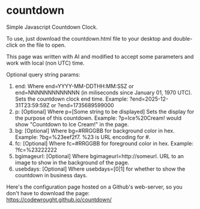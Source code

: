 # countdown
Simple Javascript Countdown Clock.

To use, just download the countdown.html file to your desktop and double-click on the file to open. 

This page was written with AI and modified to accept some parameters and work with local (non UTC) time.

Optional query string params:
1. end: Where end=YYYY-MM-DDTHH:MM:SSZ or end=NNNNNNNNNNNNN (in miliseconds since January 01, 1970 UTC).
Sets the countdown clock end time. Example: ?end=2025-12-31T23:59:59Z or ?end=1735689599000
2. p: [Optional] Where p=[Some string to be displayed] Sets the display for the purpose of this countdown. Example: ?p=Ice%20Cream! would show "Countdown to Ice Cream!" in the page.
3. bg: [Optional] Where bg=#RRGGBB for background color in hex. Example: ?bg=%23eef2f7. %23 is URL encoding for #.
4. fc: [Optional] Where fc=#RRGGBB for foreground color in hex. Example: ?fc=%23222222
5. bgimageurl: [Optional] Where bgimageurl=http://someurl. URL to an image to show in the background of the page.
6. usebdays: [Optional] Where usebdays=[0|1] for whether to show the countdown in business days.

Here's the configuration page hosted on a Github's web-server, so you don't have to download the page:
https://codewrought.github.io/countdown/
